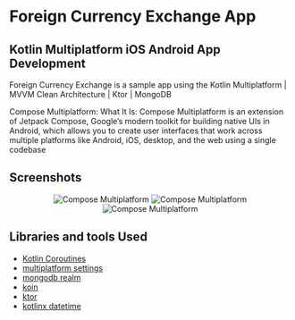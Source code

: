 # Foreign Currency Exchange App 

## Kotlin Multiplatform iOS Android App Development

Foreign Currency Exchange is a sample app using the Kotlin Multiplatform | MVVM Clean Architecture | Ktor | MongoDB

Compose Multiplatform:
What It Is: Compose Multiplatform is an extension of Jetpack Compose, Google’s modern toolkit for building native UIs in Android, which allows you to create user interfaces that work across multiple platforms like Android, iOS, desktop, and the web using a single codebase

## Screenshots

<p align="center">
  <img src="https://github.com/user-attachments/assets/cec14e14-e372-4d20-bdba-6a5a77e5e558" alt="Compose Multiplatform"/>
  <img src="https://github.com/user-attachments/assets/e5f341bd-0b09-453c-b7a7-589a5cdacbaa" alt="Compose Multiplatform"/>
  <img src="https://github.com/user-attachments/assets/1c53dc3a-044b-4bbd-bb58-7b6225d6ea93" alt="Compose Multiplatform"/>
</p>

## Libraries and tools Used

* [Kotlin Coroutines](https://developer.android.com/kotlin/coroutines)
* [multiplatform settings](https://github.com/russhwolf/multiplatform-settings)
* [mongodb realm](https://github.com/realm)
* [koin](https://github.com/InsertKoinIO/koin)
* [ktor](https://github.com/ktorio/ktor)
* [kotlinx datetime](https://github.com/Kotlin/kotlinx-datetime)







